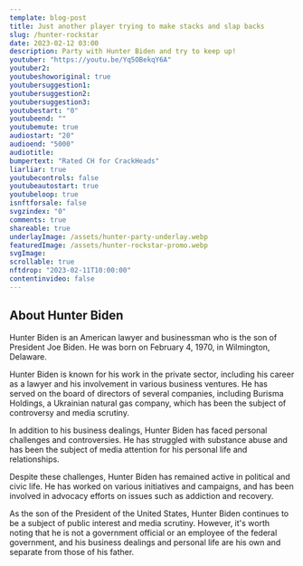 ```yaml
---
template: blog-post
title: Just another player trying to make stacks and slap backs 
slug: /hunter-rockstar
date: 2023-02-12 03:00
description: Party with Hunter Biden and try to keep up!
youtuber: "https://youtu.be/Yq5OBekqY6A"
youtuber2: 
youtubeshoworiginal: true
youtubersuggestion1: 
youtubersuggestion2: 
youtubersuggestion3: 
youtubestart: "0"
youtubeend: ""
youtubemute: true
audiostart: "20"
audioend: "5000"
audiotitle: 
bumpertext: "Rated CH for CrackHeads"
liarliar: true
youtubecontrols: false
youtubeautostart: true
youtubeloop: true
isnftforsale: false
svgzindex: "0"
comments: true
shareable: true
underlayImage: /assets/hunter-party-underlay.webp
featuredImage: /assets/hunter-rockstar-promo.webp
svgImage: 
scrollable: true
nftdrop: "2023-02-11T10:00:00"
contentinvideo: false
---
```

<!-- <div class="contentinside lake1" style=""> -->
<!-- <img class="" src="/assets/lakemouth.webp" width="100%" style=" z-index:-1; opacity:0;
animation: kariFilter 6s ease-in-out;
animation-delay: 4s;
animation-iteration-count:infinite;
" /> -->


<!-- <div class="bubble bubble-bottom-left" style="position:absolute; width:; top:30%; left:20vw; display:flex; justify-content:center;backdrop-filter: blur(6px);
animation: bubbleBop 9s ease-in;
animation-delay: 6s;
animation-direction: forwards;
animation-iteration-count:1;
opacity:0;
"><span style="font-size:120%; font-weight:bold;"><span style="font-size:160%; font-weight:bold;"></span></div>


<div class="bubble bubble-bottom-right" style="position:absolute; width:50vw; top:50%; right:20vw; display:block; justify-content:center; font-size:110%;backdrop-filter: blur(6px);
animation: bubbleBop1 10s ease-in;
animation-delay:8s;
animation-direction: forwards;
animation-iteration-count:1;
opacity:0;
"><span style="font-weight:bold;"></span></div>
</div> -->


<div class="contentbody" style="text-align:left !important; margin-top:0;">

## About Hunter Biden

Hunter Biden is an American lawyer and businessman who is the son of President Joe Biden. He was born on February 4, 1970, in Wilmington, Delaware.

Hunter Biden is known for his work in the private sector, including his career as a lawyer and his involvement in various business ventures. He has served on the board of directors of several companies, including Burisma Holdings, a Ukrainian natural gas company, which has been the subject of controversy and media scrutiny.

In addition to his business dealings, Hunter Biden has faced personal challenges and controversies. He has struggled with substance abuse and has been the subject of media attention for his personal life and relationships.

Despite these challenges, Hunter Biden has remained active in political and civic life. He has worked on various initiatives and campaigns, and has been involved in advocacy efforts on issues such as addiction and recovery.

As the son of the President of the United States, Hunter Biden continues to be a subject of public interest and media scrutiny. However, it's worth noting that he is not a government official or an employee of the federal government, and his business dealings and personal life are his own and separate from those of his father.


</div>